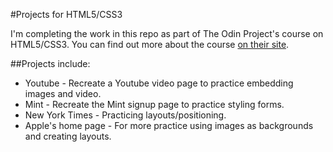 #Projects for HTML5/CSS3

I'm completing the work in this repo as part of The Odin Project's course on HTML5/CSS3. You can find out more about the course [on their site](http://www.theodinproject.com/html5-and-css3).

##Projects include:
* Youtube - Recreate a Youtube video page to practice embedding images and video.
* Mint - Recreate the Mint signup page to practice styling forms.
* New York Times - Practicing layouts/positioning.
* Apple's home page - For more practice using images as backgrounds and creating layouts.
